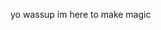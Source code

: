 yo wassup im here to make magic 
  

<!---
cooooollii/cooooollii is a ✨ special ✨ repository because its `README.md` (this file) appears on your GitHub profile.
You can click the Preview link to take a look at your changes.
--->

